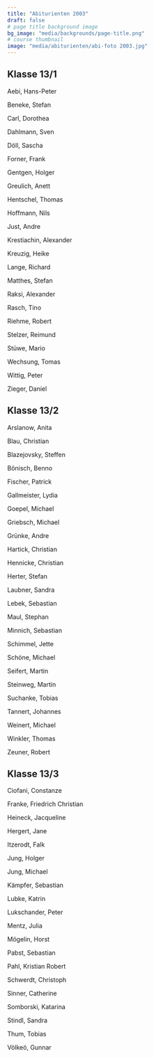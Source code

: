```yaml
---
title: "Abiturienten 2003"
draft: false
# page title background image
bg_image: "media/backgrounds/page-title.png"
# course thumbnail
image: "media/abiturienten/abi-foto 2003.jpg"
---
```


## Klasse 13/1

Aebi, Hans-Peter

Beneke, Stefan

Carl, Dorothea

Dahlmann, Sven

Döll, Sascha

Forner, Frank

Gentgen, Holger

Greulich, Anett

Hentschel, Thomas

Hoffmann, Nils

Just, Andre

Krestiachin, Alexander

Kreuzig, Heike

Lange, Richard

Matthes, Stefan

Raksi, Alexander

Rasch, Tino

Riehme, Robert

Stelzer, Reimund

Stüwe, Mario

Wechsung, Tomas

Wittig, Peter

Zieger, Daniel

## Klasse 13/2

Arslanow, Anita

Blau, Christian

Blazejovsky, Steffen

Bönisch, Benno

Fischer, Patrick

Gallmeister, Lydia

Goepel, Michael

Griebsch, Michael

Grünke, Andre

Hartick, Christian

Hennicke, Christian

Herter, Stefan

Laubner, Sandra

Lebek, Sebastian

Maul, Stephan

Minnich, Sebastian

Schimmel, Jette

Schöne, Michael

Seifert, Martin

Steinweg, Martin

Suchanke, Tobias

Tannert, Johannes

Weinert, Michael

Winkler, Thomas

Zeuner, Robert

## Klasse 13/3

Ciofani, Constanze

Franke, Friedrich Christian

Heineck, Jacqueline

Hergert, Jane

Itzerodt, Falk

Jung, Holger

Jung, Michael

Kämpfer, Sebastian

Lubke, Katrin

Lukschander, Peter

Mentz, Julia

Mögelin, Horst

Pabst, Sebastian

Pahl, Kristian Robert

Schwerdt, Christoph

Sinner, Catherine

Somborski, Katarina

Stindl, Sandra

Thum, Tobias

Völkeö, Gunnar
